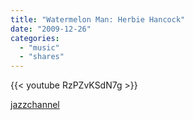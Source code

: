 ```yaml
---
title: "Watermelon Man: Herbie Hancock"
date: "2009-12-26"
categories:
  - "music"
  - "shares"
---
```


{{< youtube RzPZvKSdN7g >}}

[jazzchannel](http://jazzchannel.tumblr.com/post/290429509/watermelon-man-herbie-hancock-via-deerfried)
